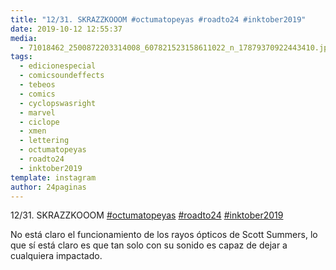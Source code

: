 ```yaml
---
title: "12/31. SKRAZZKOOOM #octumatopeyas #roadto24 #inktober2019"
date: 2019-10-12 12:55:37
media: 
  - 71018462_2500872203314008_607821523158611022_n_17879370922443410.jpg
tags: 
  - edicionespecial
  - comicsoundeffects
  - tebeos
  - comics
  - cyclopswasright
  - marvel
  - ciclope
  - xmen
  - lettering
  - octumatopeyas
  - roadto24
  - inktober2019
template: instagram
author: 24paginas
---
```


12/31. SKRAZZKOOOM [#octumatopeyas](/tags/octumatopeyas) [#roadto24](/tags/roadto24) [#inktober2019](/tags/inktober2019)

No está claro el funcionamiento de los rayos ópticos de Scott Summers, lo que sí está claro es que tan solo con su sonido es capaz de dejar a cualquiera impactado.

